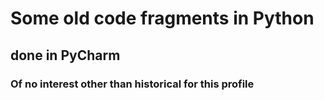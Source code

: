# Some old code fragments in Python
## done in PyCharm
### Of no interest other than historical for this profile
